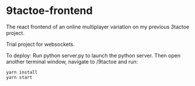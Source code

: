 # 9tactoe-frontend
The react frontend of an online multiplayer variation on my previous 3tactoe project.

Trial project for websockets.

To deploy:
Run python server.py to launch the python server.
Then open another terminal window, navigate to /9tactoe and run:

	yarn install
	yarn start  
